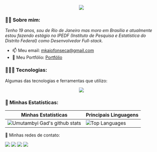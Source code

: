 <div align="center">  
<img src="https://user-images.githubusercontent.com/88200985/183935126-591f410a-6c3e-4b3c-abab-445e6e47da31.gif" />
</div>

### ✌🏽 Sobre mim:

<p>
<em>
Tenho 19 anos, sou de Rio de Janeiro mas moro em Brasília e atualmente estou fazendo estágio no IPEDF (Instituto de Pesquisa e Estatística do Distrito Federal) como Desenvolvedor Full-stack.
</em>
</p>

- 📫 Meu email: [mkaiofonseca@gmail.com](mailto:mkaiofonseca@gmail.com)
- 🤖 Meu Portfólio: [Portfólio](https://portfolio-blond-theta-95.vercel.app/)

### 👨🏽‍💻 Tecnologias:

Algumas das tecnologias e ferramentas que utilizo:

   <p align="center">
     <a href="https://skillicons.dev">
       <img src="https://skillicons.dev/icons?i=git,html,css,javascript,typescript,react,python,django,flask" />
     </a>
   </p>
   
### 👾 Minhas Estatísticas:   

| Minhas Estatísticas                                                                                                                                                            | Principais Linguagens                                                                                                                                                                     |
| ------------------------------------------------------------------------------------------------------------------------------------------------------------------------ | ---------------------------------------------------------------------------------------------------------------------------------------------------------------------------------- |
| ![Umutambyi Gad's github stats](https://github-readme-stats.vercel.app/api?username=kaiofsca&show_icons=true&theme=shades-of-purple&include_all_commits=true&count_private=true) | ![Top Languages](https://github-readme-stats.vercel.app/api/top-langs/?username=kaiofsca&layout=compact&langs_count=7&theme=shades-of-purple) |

💬 Minhas redes de contato:

   <a href="https://www.linkedin.com/in/kaio-fonseca-8b8252221/" target="_blank"><img src="https://img.shields.io/badge/-LinkedIn-%230077B5?style=for-the-badge&logo=linkedin&logoColor=white" target="_blank"></a>
  <a href="https://api.whatsapp.com/send/?phone=%2B5521999050403text&app_absent=0" target="_blank"><img src="https://img.shields.io/badge/WhatsApp-25D366?style=for-the-badge&logo=whatsapp&logoColor=white" target="_blank"></a>
  <a href = "mailto:mkaiofonseca@gmail.com"><img src="https://img.shields.io/badge/-Gmail-%23333?style=for-the-badge&logo=gmail&logoColor=white" target="_blank"></a>
  <a href="https://www.instagram.com/dev.kaiof/" target="_blank"><img src="https://img.shields.io/badge/-Instagram-%23E4405F?style=for-the-badge&logo=instagram&logoColor=white" target="_blank"></a>
